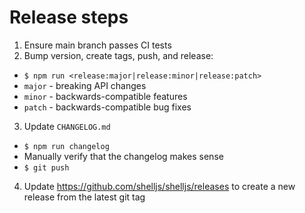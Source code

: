 # Release steps

1. Ensure main branch passes CI tests
2. Bump version, create tags, push, and release:
  - `$ npm run <release:major|release:minor|release:patch>`
  - `major` - breaking API changes
  - `minor` - backwards-compatible features
  - `patch` - backwards-compatible bug fixes
3. Update `CHANGELOG.md`
  - `$ npm run changelog`
  - Manually verify that the changelog makes sense
  - `$ git push`
4. Update https://github.com/shelljs/shelljs/releases to create a new release
   from the latest git tag
